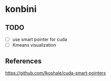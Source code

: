 # konbini

## TODO
- [ ] use smart pointer for cuda
- [ ] Kmeans visualization

## References
https://github.com/lkoshale/cuda-smart-pointers


